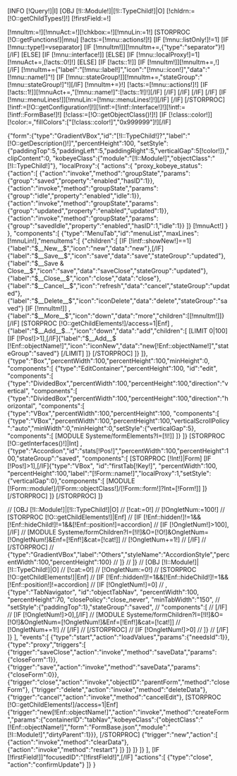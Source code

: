 [INFO [!Query!]|I]
[OBJ [!I::Module!]|[!I::TypeChild!]|O]
[!chldrn:=[!O::getChildTypes!]!]
[!firstField:=!]

[!mnuItm:=!][!mnuAct:=!][!chkbox:=!][!mnuLin:=1!]
[STORPROC [!O::getFunctions!]|mnu]
	[!acts:=[!mnu::actions!]!]
	[IF [!mnu::listOnly!]!=1]
		[IF [!mnu::type!]=vseparator]
			[IF [!mnuItm!]][!mnuItm+=,{"type":"separator"}!][/IF]
		[ELSE]
			[IF [!mnu::interface!]]
			[ELSE]
				[IF [!mnu::localProxy!]=1]
					[!mnuAct+=,[!acts::0!]!]
				[ELSE]
					[IF [!acts::1!]]
						[IF [!mnuItm!]][!mnuItm+=,!][/IF]
						[!mnuItm+={"label":"[!mnu::label!]","icon":"[!mnu::icon!]","data":"[!mnu::name!]"!]
						[IF [!mnu::stateGroup!]][!mnuItm+=,"stateGroup":"[!mnu::stateGroup!]"!][/IF]
						[!mnuItm+=}!]
						[!acts:=[!mnu::actions!]!]
						[IF [!acts::1!]][!mnuAct+=,"[!mnu::name!]":[!acts::1!]!][/IF]
					[/IF]
				[/IF]
			[/IF]
		[/IF]
		[IF [!mnu::menuLines!]][!mnuLin:=[!mnu::menuLines!]!][/IF]
	[/IF]
[/STORPROC]
[!intf:=[!O::getConfiguration!]!][!intf:=[!intf::Interface!]!][!intf:=[!intf::FormBase!]!]
[!class:=[!O::getObjectClass()!]!]
[IF [!class::color!]][!color:=,"fillColors":["[!class::color!]","0x999999"]!][/IF]

{"form":{"type":"GradientVBox","id":"[!I::TypeChild!]?","label":"[!O::getDescription()!]","percentHeight":100,
"setStyle":{"paddingTop":5,"paddingLeft":5,"paddingRight":5,"verticalGap":5[!color!]},"clipContent":0,
"kobeyeClass":{"module":"[!I::Module!]","objectClass":"[!I::TypeChild!]"},
"localProxy":{
	"actions":{
		"proxy_kobeye_status":{"action":[
			{"action":"invoke","method":"groupState","params":{"group":"saved","property":"enabled","hasID":1}},
			{"action":"invoke","method":"groupState","params":{"group":"idle","property":"enabled","idle":1}},
			{"action":"invoke","method":"groupState","params":{"group":"updated","property":"enabled","updated":1}},
			{"action":"invoke","method":"groupState","params":{"group":"savedIdle","property":"enabled","hasID":1,"idle":1}}
		]}
		[!mnuAct!]
	}
},
"components":[
	{"type":"MenuTab","id":"menuList","maxLines":[!mnuLin!],"menuItems":[
		{"children":[
			[IF [!intf::showNew!]==1]{"label":"$__New__$","icon":"new","data":"new"},[/IF]
			{"label":"$__Save__$","icon":"save","data":"save","stateGroup":"updated"},
			{"label":"$__Save & Close__$","icon":"save","data":"saveClose","stateGroup":"updated"},
			{"label":"$__Close__$","icon":"close","data":"close"},
			{"label":"$__Cancel__$","icon":"refresh","data":"cancel","stateGroup":"updated"},
			{"label":"$__Delete__$","icon":"iconDelete","data":"delete","stateGroup":"saved"}
			[IF [!mnuItm!]]
				,{"label":"$__More__$","icon":"down","data":"more","children":[[!mnuItm!]]}
			[/IF]
			[STORPROC [!O::getChildElements!]/access=1|Enf]
				,{"label":"$__Add__$...","icon":"down","data":"add","children":[
					[LIMIT 0|100]
					[IF [!Pos!]>1],[/IF]{"label":"$__Add__$ [!Enf::objectName!]","icon":"iconNew","data":"new[!Enf::objectName!]","stateGroup":"saved"}
					[/LIMIT]
				]}
			[/STORPROC]
		]}
	]},
	{"type":"Box","percentWidth":100,"percentHeight":100,"minHeight":0,
	"components":[
		{"type":"EditContainer","percentHeight":100, "id":"edit",
		"components":[
			{"type":"DividedBox","percentWidth":100,"percentHeight":100,"direction":"vertical",
			"components":[							
				{"type":"DividedBox","percentWidth":100,"percentHeight":100,"direction":"horizontal",
				"components":[							
					{"type":"VBox","percentWidth":100,"percentHeight":100,
					"components":[
						{"type":"VBox","percentWidth":100,"percentHeight":100,"verticalScrollPolicy":"auto","minWidth":0,"minHeight":0,"setStyle":{"verticalGap":5},
						"components":[
							[MODULE Systeme/formElements?I=[!I!]]
						]}
					]}
					[STORPROC [!O::getInterfaces()!]|Int]
					,
					{"type":"Accordion","id":"stats[!Pos!]","percentWidth":100,"percentHeight":100,"stateGroup":"saved",
					"components":[
							[STORPROC [!Int!]|Form]
							[IF [!Pos!]>1],[/IF]{"type":"VBox", "id":"firstTab[!Key!]", "percentWidth":100, "percentHeight":100,"label":"[!Form::name!]","localProxy":1,"setStyle":{"verticalGap":0},"components":[
								[MODULE [!Form::module!]/[!Form::objectClass!]/[!Form::form!]?Int=[!Form!]]
							]}
							[/STORPROC]
					]}
					[/STORPROC]
				]}



//						[OBJ [!I::Module!]|[!I::TypeChild!]|O]
//						[!cat:=0!]
//						[!OngletNum:=100!]
//						[STORPROC [!O::getChildElements!]|Enf]
//							[IF [!Enf::hidden!]!=1&&[!Enf::hideChild!]!=1&&[!Enf::position!]=accordion]
//								[IF [!OngletNum!]>100],[/IF]
//								[MODULE Systeme/formChildren?I=[!I!]&O=[!O!]&OngletNum=[!OngletNum!]&Enf=[!Enf!]&cat=[!cat!]]
//								[!OngletNum+=1!]
//							[/IF]
//						[/STORPROC]
//						{"type":"GradientVBox","label":"Others","styleName":"AccordionStyle","percentWidth":100,"percentHeight":100}
//					]}
//				]}
//				[OBJ [!I::Module!]|[!I::TypeChild!]|O]
//				[!cat:=0!]
//				[!OngletNum:=0!]
//				[STORPROC [!O::getChildElements!]|Enf]
//					[IF [!Enf::hidden!]!=1&&[!Enf::hideChild!]!=1&&[!Enf::position!]!=accordion]
//						[IF [!OngletNum!]=0]
//							,{"type":"TabNavigator", "id":"objectTabNav", "percentWidth":100, "percentHeight":70, "closePolicy":"close_never", "minTabWidth":"150",
//							"setStyle":{"paddingTop":1},"stateGroup":"saved",
//							"components":[
//						[/IF]
//						[IF [!OngletNum!]>0],[/IF]
//						[MODULE Systeme/formChildren?I=[!I!]&O=[!O!]&OngletNum=[!OngletNum!]&Enf=[!Enf!]&cat=[!cat!]]
//						[!OngletNum+=1!]
//					[/IF]
//				[/STORPROC]
//				[IF [!OngletNum!]>0]
//							]}
//				[/IF]
			]}
		],
		"events":[
			{"type":"start","action":"loadValues","params":{"needsId":1}},
			{"type":"proxy","triggers":[
				{"trigger":"saveClose","action":"invoke","method":"saveData","params":{"closeForm":1}},
				{"trigger":"save","action":"invoke","method":"saveData","params":{"closeForm":0}},
				{"trigger":"close","action":"invoke","objectID":"parentForm","method":"closeForm"},
				{"trigger":"delete","action":"invoke","method":"deleteData"},
				{"trigger":"cancel","action":"invoke","method":"cancelEdit"},
			[STORPROC [!O::getChildElements!]/access=1|Enf]
				{"trigger":"new[!Enf::objectName!]","action":"invoke","method":"createForm","params":{"containerID":"tabNav","kobeyeClass":{"objectClass":"[!Enf::objectName!]","form":"FormBase.json","module":"[!I::Module!]","dirtyParent":1}}},
			[/STORPROC]
				{"trigger":"new","action":[
					{"action":"invoke","method":"clearData"},
					{"action":"invoke","method":"restart"}
				]}
			]}
		]}
	]}
],
[IF [!firstField!]]"focusedID":"[!firstField!]",[/IF]
"actions":[
	{"type":"close", "action":"confirmUpdate"}
]}
}


